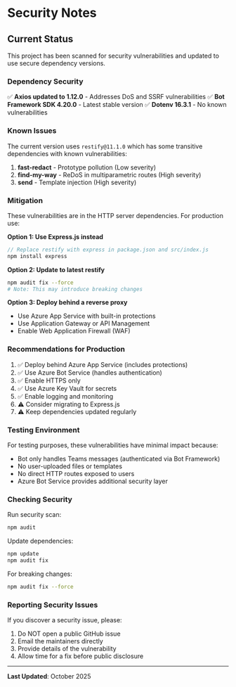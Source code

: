# Security Notes

## Current Status

This project has been scanned for security vulnerabilities and updated to use secure dependency versions.

### Dependency Security

✅ **Axios updated to 1.12.0** - Addresses DoS and SSRF vulnerabilities
✅ **Bot Framework SDK 4.20.0** - Latest stable version
✅ **Dotenv 16.3.1** - No known vulnerabilities

### Known Issues

The current version uses `restify@11.1.0` which has some transitive dependencies with known vulnerabilities:

1. **fast-redact** - Prototype pollution (Low severity)
2. **find-my-way** - ReDoS in multiparametric routes (High severity)
3. **send** - Template injection (High severity)

### Mitigation

These vulnerabilities are in the HTTP server dependencies. For production use:

**Option 1: Use Express.js instead**
```javascript
// Replace restify with express in package.json and src/index.js
npm install express
```

**Option 2: Update to latest restify**
```bash
npm audit fix --force
# Note: This may introduce breaking changes
```

**Option 3: Deploy behind a reverse proxy**
- Use Azure App Service with built-in protections
- Use Application Gateway or API Management
- Enable Web Application Firewall (WAF)

### Recommendations for Production

1. ✅ Deploy behind Azure App Service (includes protections)
2. ✅ Use Azure Bot Service (handles authentication)
3. ✅ Enable HTTPS only
4. ✅ Use Azure Key Vault for secrets
5. ✅ Enable logging and monitoring
6. ⚠️ Consider migrating to Express.js
7. ⚠️ Keep dependencies updated regularly

### Testing Environment

For testing purposes, these vulnerabilities have minimal impact because:
- Bot only handles Teams messages (authenticated via Bot Framework)
- No user-uploaded files or templates
- No direct HTTP routes exposed to users
- Azure Bot Service provides additional security layer

### Checking Security

Run security scan:
```bash
npm audit
```

Update dependencies:
```bash
npm update
npm audit fix
```

For breaking changes:
```bash
npm audit fix --force
```

### Reporting Security Issues

If you discover a security issue, please:
1. Do NOT open a public GitHub issue
2. Email the maintainers directly
3. Provide details of the vulnerability
4. Allow time for a fix before public disclosure

---

**Last Updated**: October 2025
